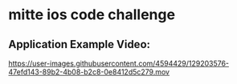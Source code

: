 


# mitte ios code challenge
 
## Application Example Video:
https://user-images.githubusercontent.com/4594429/129203576-47efd143-89b2-4b08-b2c8-0e8412d5c279.mov
